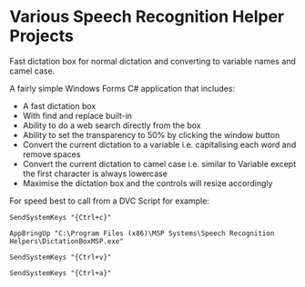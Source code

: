 # Various Speech Recognition Helper Projects

Fast dictation box for normal dictation and converting to variable names and camel case.

A fairly simple Windows Forms C# application that includes:

* A fast dictation box
* With find and replace built-in
* Ability to do a web search directly from the box
* Ability to set the transparency to 50% by clicking the window button
* Convert the current dictation to a variable i.e. capitalising each word and remove spaces
* Convert the current dictation to camel case i.e. similar to Variable except the first character is always lowercase
* Maximise the dictation box and the controls will resize accordingly

For speed best to call from a DVC Script for example:

`SendSystemKeys "{Ctrl+c}"`

`AppBringUp "C:\Program Files (x86)\MSP Systems\Speech Recognition Helpers\DictationBoxMSP.exe"`  

`SendSystemKeys "{Ctrl+v}"`

`SendSystemKeys "{Ctrl+a}"`

